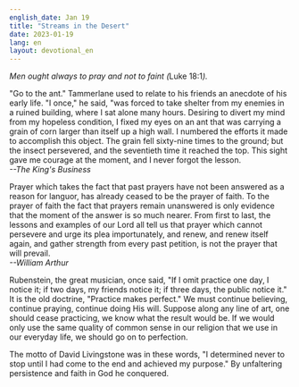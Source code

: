 ```yaml
---
english_date: Jan 19
title: "Streams in the Desert"
date: 2023-01-19
lang: en
layout: devotional_en
---
```





<p><em>Men ought always to pray and not to faint (</em>Luke 18:1<em>).</em>

</p>

<p>"Go to the ant." Tammerlane used to relate to his friends an anecdote of his early life. "I once," he said, "was forced to take shelter from my enemies in a ruined building, where I sat alone many hours. Desiring to divert my mind from my hopeless condition, I fixed my eyes on an ant that was carrying a grain of corn larger than itself up a high wall. I numbered the efforts it made to accomplish this object. The grain fell sixty-nine times to the ground; but the insect persevered, and the seventieth time it reached the top. This sight gave me courage at the moment, and I never forgot the lesson.<br/> <em>--The King's Business</em>

</p>

<p>Prayer which takes the fact that past prayers have not been answered as a reason for languor, has already ceased to be the prayer of faith. To the prayer of faith the fact that prayers remain unanswered is only evidence that the moment of the answer is so much nearer. From first to last, the lessons and examples of our Lord all tell us that prayer which cannot persevere and urge its plea importunately, and renew, and renew itself again, and gather strength from every past petition, is not the prayer that will prevail.<br/> <em>--William Arthur</em>

</p>

<p>Rubenstein, the great musician, once said, "If I omit practice one day, I notice it; if two days, my friends notice it; if three days, the public notice it." It is the old doctrine, "Practice makes perfect." We must continue believing, continue praying, continue doing His will. Suppose along any line of art, one should cease practicing, we know what the result would be. If we would only use the same quality of common sense in our religion that we use in our everyday life, we should go on to perfection.

</p>

<p>The motto of David Livingstone was in these words, "I determined never to stop until I had come to the end and achieved my purpose." By unfaltering persistence and faith in God he conquered.

</p>

<p></p>